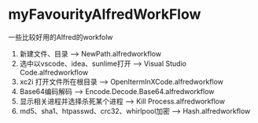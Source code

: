 # myFavourityAlfredWorkFlow
一些比较好用的Alfred的workfolw
1. 新建文件、目录 --> NewPath.alfredworkflow
2. 选中以vscode、idea、sunlime打开 --> Visual Studio Code.alfredworkflow
3. xc2i 打开文件所在根目录 --> OpenItermInXCode.alfredworkflow
4. Base64编码解码 --> Encode.Decode.Base64.alfredworkflow
5. 显示相关进程并选择杀死某个进程 --> Kill Process.alfredworkflow
6. md5、sha1、htpasswd、crc32、whirlpool加密 --> Hash.alfredworkflow
